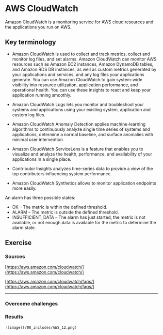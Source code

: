 # AWS CloudWatch

Amazon CloudWatch is a monitoring service for AWS cloud resources and the applications you run on AWS. 

## Key terminology
- Amazon CloudWatch is used to collect and track metrics, collect and monitor log files, and set alarms. Amazon CloudWatch can monitor AWS resources such as Amazon EC2 instances, Amazon DynamoDB tables, and Amazon RDS DB instances, as well as custom metrics generated by your applications and services, and any log files your applications generate. You can use Amazon CloudWatch to gain system-wide visibility into resource utilization, application performance, and operational health. You can use these insights to react and keep your application running smoothly.

- Amazon CloudWatch Logs lets you monitor and troubleshoot your systems and applications using your existing system, application and custom log files.

- Amazon CloudWatch Anomaly Detection applies machine-learning algorithms to continuously analyze single time series of systems and applications, determine a normal baseline, and surface anomalies with minimal user intervention

- Amazon CloudWatch ServiceLens is a feature that enables you to visualize and analyze the health, performance, and availability of your applications in a single place.

- Contributor Insights analyzes time-series data to provide a view of the top contributors influencing system performance. 

- Amazon CloudWatch Synthetics allows to monitor application endpoints more easily.

An alarm has three possible states: 
- OK – The metric is within the defined threshold. 
- ALARM – The metric is outside the defined threshold.
- INSUFFICIENT_DATA – The alarm has just started, the metric is not available, or not enough data is available for the metric to determine the alarm state.

## Exercise



### Sources

[https://aws.amazon.com/cloudwatch/](https://aws.amazon.com/cloudwatch/)

[https://aws.amazon.com/cloudwatch/faqs/](https://aws.amazon.com/cloudwatch/faqs/)

****

### Overcome challenges

### Results


    ![image](/00_includes/AWS_12.png)